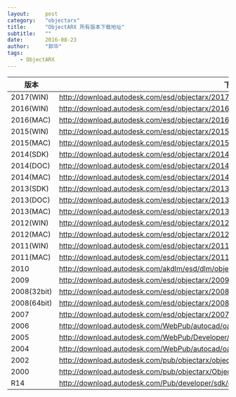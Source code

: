 ```yaml
---
layout:     post
category:   "objectarx"
title:      "ObjectARX 所有版本下载地址"
subtitle:   ""
date:       2016-08-23
author:     "郭华"
tags:
    - ObjectARX
---
```


版本        | 下载地址
------------|------
2017(WIN)   | <http://download.autodesk.com/esd/objectarx/2017/Autodesk_ObjectARX_2017_Win_64_and_32_Bit.sfx.exe>
2016(WIN)   | <http://download.autodesk.com/esd/objectarx/2016/Autodesk_ObjectARX_2016_Win_64_and_32_Bit.exe>
2016(MAC)   | <http://download.autodesk.com/esd/objectarx/2016/ObjectARX_2016_English_Mac_OSX.dmg>
2015(WIN)   | <http://download.autodesk.com/esd/objectarx/2015/Autodesk_ObjectARX_2015_Win_64_and_32_Bit.exe>
2015(MAC)   | <http://download.autodesk.com/esd/objectarx/2015/Autodesk_ObjectARX_2015_English_Mac_OSX.dmg>
2014(SDK)   | <http://download.autodesk.com/esd/objectarx/2014/Autodesk_ObjectARX_2014_Win_64_and_32Bit.sfx.exe>
2014(DOC)   | <http://download.autodesk.com/esd/objectarx/2014/Autodesk_ObjectARX_2014_Documentation.sfx.exe>
2014(MAC)   | <http://download.autodesk.com/esd/objectarx/2014/Autodesk_ObjectARX_2014_English_Mac_OSX.dmg>
2013(SDK)   | <http://download.autodesk.com/esd/objectarx/2013/ObjectARX_2013_Win_64_and_32Bit.exe>
2013(DOC)   | <http://download.autodesk.com/esd/objectarx/2013/ObjectARX_2013_Documentation.exe>
2013(MAC)   | <http://download.autodesk.com/esd/objectarx/2013/ObjectARX_2013_English_Mac_OSX.dmg>
2012(WIN)   | <http://download.autodesk.com/esd/objectarx/2012/ObjectARX_2012_Win_64_and_32Bit.exe>
2012(MAC)   | <http://download.autodesk.com/esd/objectarx/2012/ObjectARX_2012_English_Mac_OSX.dmg>
2011(WIN)   | <http://download.autodesk.com/esd/objectarx/2011/ObjectARX_2011_Win_64_and_32Bit.exe>
2011(MAC)   | <http://download.autodesk.com/esd/objectarx/2011/ObjectARX_2011_English_Mac_OSX.dmg>
2010        | <http://download.autodesk.com/akdlm/esd/dlm/objectarx/ObjectARX_2010_Win_64_and_32Bit.exe>
2009        | <http://download.autodesk.com/esd/objectarx/2009/ObjectARX_2009_Win_64_and_32Bit.exe>
2008(32bit) | <http://download.autodesk.com/esd/objectarx/2008/ObjectARX_2008_32Bit.exe>
2008(64bit) | <http://download.autodesk.com/esd/objectarx/2008/ObjectARX_2008_64Bit.exe>
2007        | <http://download.autodesk.com/esd/objectarx/2007/Arx_All.exe>
2006        | <http://download.autodesk.com/WebPub/autocad/oarx2006/Arx_All.exe>
2005        | <http://download.autodesk.com/WebPub/Developer/autocad/Arx_All2005.exe>
2004        | <http://download.autodesk.com/WebPub/autocad/oarx/arx_sdk.exe>
2002        | <http://download.autodesk.com/pub/objectarx/objectarx_2002/K030.arx.plus.all.zip>
2000        | <http://download.autodesk.com/pub/objectarx/ObjectArxSDK.exe>
R14         | <http://download.autodesk.com/Pub/developer/sdk/obarxsdk.exe>